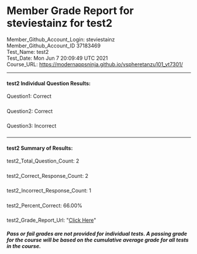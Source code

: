# Member Grade Report for steviestainz for test2  
   
Member_Github_Account_Login: steviestainz  
Member_Github_Account_ID 37183469  
Test_Name: test2  
Test_Date: Mon Jun  7 20:09:49 UTC 2021  
Course_URL: https://modernappsninja.github.io/vspheretanzu101_vt7301/  
   
---  
#### test2 Individual Question Results:  
Question1: Correct  
#####  
Question2: Correct  
#####  
Question3: Incorrect  
#####  
---  
#### test2 Summary of Results:  
test2_Total_Question_Count: 2  
#####  
test2_Correct_Response_Count: 2  
#####  
test2_Incorrect_Response_Count: 1  
#####  
test2_Percent_Correct: 66.00%  
#####  
test2_Grade_Report_Url: "[Click Here](https://github.com/modernappsninjas/steviestainz/blob/main/static/userdata/courses/vspheretanzu101_vt7301/grade_report.pr752.test2.md)"
##### Pass or fail grades are not provided for individual tests. A passing grade for the course will be based on the cumulative average grade for all tests in the course.  

